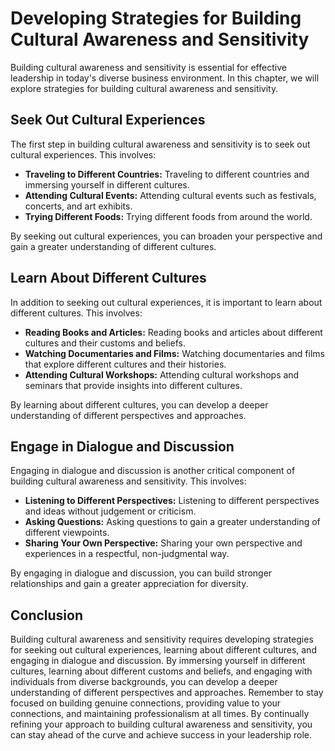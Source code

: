 Developing Strategies for Building Cultural Awareness and Sensitivity
=============================================================================================================================

Building cultural awareness and sensitivity is essential for effective leadership in today's diverse business environment. In this chapter, we will explore strategies for building cultural awareness and sensitivity.

Seek Out Cultural Experiences
-----------------------------

The first step in building cultural awareness and sensitivity is to seek out cultural experiences. This involves:

* **Traveling to Different Countries:** Traveling to different countries and immersing yourself in different cultures.
* **Attending Cultural Events:** Attending cultural events such as festivals, concerts, and art exhibits.
* **Trying Different Foods:** Trying different foods from around the world.

By seeking out cultural experiences, you can broaden your perspective and gain a greater understanding of different cultures.

Learn About Different Cultures
------------------------------

In addition to seeking out cultural experiences, it is important to learn about different cultures. This involves:

* **Reading Books and Articles:** Reading books and articles about different cultures and their customs and beliefs.
* **Watching Documentaries and Films:** Watching documentaries and films that explore different cultures and their histories.
* **Attending Cultural Workshops:** Attending cultural workshops and seminars that provide insights into different cultures.

By learning about different cultures, you can develop a deeper understanding of different perspectives and approaches.

Engage in Dialogue and Discussion
---------------------------------

Engaging in dialogue and discussion is another critical component of building cultural awareness and sensitivity. This involves:

* **Listening to Different Perspectives:** Listening to different perspectives and ideas without judgement or criticism.
* **Asking Questions:** Asking questions to gain a greater understanding of different viewpoints.
* **Sharing Your Own Perspective:** Sharing your own perspective and experiences in a respectful, non-judgmental way.

By engaging in dialogue and discussion, you can build stronger relationships and gain a greater appreciation for diversity.

Conclusion
----------

Building cultural awareness and sensitivity requires developing strategies for seeking out cultural experiences, learning about different cultures, and engaging in dialogue and discussion. By immersing yourself in different cultures, learning about different customs and beliefs, and engaging with individuals from diverse backgrounds, you can develop a deeper understanding of different perspectives and approaches. Remember to stay focused on building genuine connections, providing value to your connections, and maintaining professionalism at all times. By continually refining your approach to building cultural awareness and sensitivity, you can stay ahead of the curve and achieve success in your leadership role.
